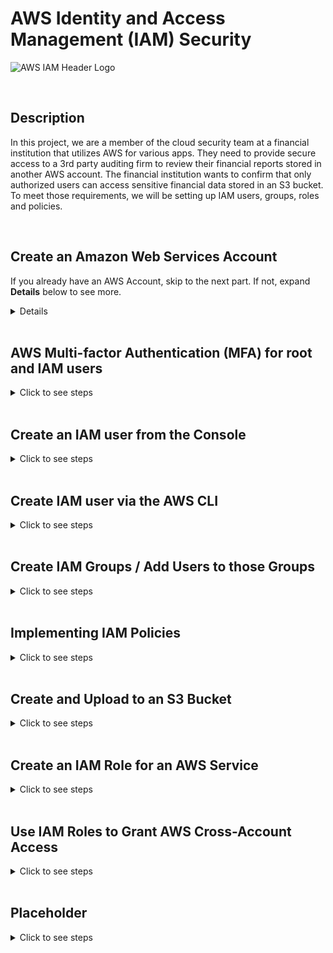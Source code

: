 # AWS Identity and Access Management (IAM) Security

![AWS IAM Header Logo](https://github.com/Manny-D/AWS-Security-Identity-and-Access-Management-IAM-/assets/99146530/64c5255b-957d-4136-9356-f5427f9ce4a4)

<br>

## Description 

In this project, we are a member of the cloud security team at a financial institution that utilizes AWS for various apps. They need to provide secure access to a 3rd party auditing firm to review their financial reports stored in another AWS account. The financial institution wants to confirm that only authorized users can access sensitive financial data stored in an S3 bucket. To meet those requirements, we will be setting up IAM users, groups, roles and policies. 

<br>

## Create an Amazon Web Services Account

If you already have an AWS Account, skip to the next part. If not, expand <b>Details</b> below to see more.

<details>
<summary>Details</summary>
 
<br>  

If you do not already have an AWS account, navigate to the following page to create one [https://aws.amazon.com/free](https://aws.amazon.com/free) and click on either Complete Signup or Create a Free Account.

![AWS Sign Up](https://github.com/Manny-D/Virtual-Private-Cloud-VPC/assets/99146530/60c3c592-9e8a-44d5-a7c8-74284d8cdc30)

When on the <b>Contact Information</b> page, select <b>Personal</b> for the Account type.
 
![Account Type](https://github.com/Manny-D/Virtual-Private-Cloud-VPC/assets/99146530/feaadbb9-de42-4ebb-b6c0-6901c0337891)

<b>Note</b>: you will be prompted to enter in credit card info. This is for identity verification and the card will only be charged if you exceed the Free Tier limits.

![CC](https://github.com/Manny-D/Virtual-Private-Cloud-VPC/assets/99146530/d31dd4ae-82db-4079-bdd0-c69649451c52)

Next you will be prompted to confirm your identity via a SMS code, then will be taken to the <b>Select a support plan</b> page, leave it at <b>Basic support - Free</b> and click <b>Complete sign up</b>.

![Free Tier](https://github.com/Manny-D/Virtual-Private-Cloud-VPC/assets/99146530/81256aff-4cfc-4697-8334-2cef1eef592c)

Sign up completed! Click on <b>Go to the AWS Management Console</b>.

![Sign up congrats](https://github.com/Manny-D/Virtual-Private-Cloud-VPC/assets/99146530/d60ae22b-4e1d-4235-9b3d-f30a36ec67aa)

Login to the AWS Management Console using the (default) <b>Root user</b> option. 

![Root user](https://github.com/Manny-D/Virtual-Private-Cloud-VPC/assets/99146530/f25d606b-96dd-42d9-85b3-a845951d3244)
</details>

<br>

## AWS Multi-factor Authentication (MFA) for root and IAM users

<details>
<summary>Click to see steps</summary>

<br>

When creating a new AWS account, the initial user provisioned is the <b>root user</b>. It is a best practice to not use this account for daily tasks because if it gets compromised, you will likely loose access to the account, among other things! We should create another user with full admin privileges. However, for the purposes of this section of the project, we will continue using the <b>root user</b> and secure it with another of layer of protection by enabling <b>AWS MFA</b>. 

<br>

Start by clicking on your Account name (towards the top right) -> click on <b>Security credentials</b>:

![Security credentials](https://github.com/Manny-D/AWS-Security-Identity-and-Access-Management-IAM-/assets/99146530/8349a51b-6ca5-42aa-bb16-199ee1bfaf87)

Click <b>Assign MFA</b>:

![Assign MFA](https://github.com/Manny-D/AWS-Security-Identity-and-Access-Management-IAM-/assets/99146530/e52a2f1c-2f33-467f-bcbd-696b8065b4e3)

Enter a <b>Device name</b> - ex. AWSIAMProject

![Select MFA device](https://github.com/Manny-D/AWS-Security-Identity-and-Access-Management-IAM-/assets/99146530/c21095d3-a549-440c-98f2-db5c4b456049)

In the next section, <b>MFA device</b>, leave it at <b>Authenticator app</b> and click <b>Next</b>. 

![MFA Device](https://github.com/Manny-D/AWS-Security-Identity-and-Access-Management-IAM-/assets/99146530/d4967607-6ffa-4717-a20b-f023a315eee2)

On the <b>Set up device</b> page:

![Authenticator app](https://github.com/Manny-D/AWS-Security-Identity-and-Access-Management-IAM-/assets/99146530/34365c25-9891-4804-9dbf-48bd41596b1d)

- If you don't have an authenticator app, click on the [See a list of compatible applications](https://aws.amazon.com/iam/features/mfa/?audit=2019q1) link to obtain one.
- Click on <b>Show secret key</b> and scan the QR code that appears with the app you're using.
- The app provides codes one at a time. Enter the first one in the <b>MFA code 1</b> field.
- When it updates, enter the new one in the <b>MFA code 2</b> field.
- Press <b>Add MFA</b>. 

All set.

![My security credentials](https://github.com/Manny-D/AWS-Security-Identity-and-Access-Management-IAM-/assets/99146530/1db7ecc7-6574-4721-829d-9f836b4a81f4)

Now logout of your account, then log back in to test AWS MFA with your root user account. 

![MFA code login](https://github.com/Manny-D/AWS-Security-Identity-and-Access-Management-IAM-/assets/99146530/e79d5910-1968-4a3c-916c-7ba5608837ed)

</details>
 
<br>  

## Create an IAM user from the Console

<details>
<summary>Click to see steps</summary>

<br>

To align with the best security practice of least privilege, we will now create an IAM user with admin privileges to use for the remainder of the project, instead of the root user. 

<br>

From the AWS Console search bar, type IAM and click on <b>IAM</b>.

![IAM Service](https://github.com/Manny-D/Identity-and-Access-Management-IAM-Security/assets/99146530/a355e551-3137-43ee-bdd8-8437a58984a0)

This account doesn't have any users yet. So lets add one.

![IAM Dashboard](https://github.com/Manny-D/Identity-and-Access-Management-IAM-Security/assets/99146530/8392686f-a336-4dbc-9154-de2ccd759886)

On the left pane, under <b>Access management</b>, click on <b>Users</b> and on the next page, click on <b>Create user</b>.

![Create user](https://github.com/Manny-D/Identity-and-Access-Management-IAM-Security/assets/99146530/1fb7daef-a7d0-40c0-b1fc-6ab0f48be16b)

On the <b>Specify user details</b> page, under <b>User details</b>, do the following:

![Specifiy User Details ](https://github.com/Manny-D/Identity-and-Access-Management-IAM-Security/assets/99146530/5bfd13f7-82f4-432f-a5fd-5369476b891a)

- <b>User name</b>: <b>SecurityTeamAdmin</b>
- <b>Provide user access to to the AWS Management Console - optional</b>: tick the box
- <b>Are you providing console access to a person?</b>: tick the <b>I want to create an IAM user</b> radio button
- <b>Console password</b>: (create a password and take note of it)
- <b>User must create a new password at next sign-in - Recommended</b>: uncheck this box
     - this is a best practice and should be used under normal circumstances
- Click <b>Next</b>

<br>

On the <b>Set permissions</b> page, tick the <b>Attach policies directly</b> radio button.

![Set permissions](https://github.com/Manny-D/Identity-and-Access-Management-IAM-Security/assets/99146530/a5da3735-87e8-426c-82dd-00ec3fa5ab56)

Under <b>Permissions policies</b>, select the following:
- <b>AdministratorAccess</b>

![Admin Access](https://github.com/Manny-D/Identity-and-Access-Management-IAM-Security/assets/99146530/a16b9791-5a82-490b-af23-20961f516022)

- <b>AWSAccountManagementFullAccess</b> and <b>IAMUserChangePassword</b> (it's faster to search for and add them), then click <b>Next</b>.

![AWS Account Mgmt Full Access](https://github.com/Manny-D/Identity-and-Access-Management-IAM-Security/assets/99146530/d4266e98-c03f-4c23-afd8-8ccb0cb1f052)

Review your settings and click <b>Create user</b>.

![Review and create user](https://github.com/Manny-D/Identity-and-Access-Management-IAM-Security/assets/99146530/d37df096-e9a0-4a73-be7d-6016ed782fdc)

Once created, be sure to note the <b>Console sign-in URL</b>, as we'll be using this to login to the AWS Console moving forward.  

![User created](https://github.com/Manny-D/Identity-and-Access-Management-IAM-Security/assets/99146530/56f8c6a4-faab-4adf-81e5-2757d279fc83)

Test the login of the new IAM user to confirm it's working.

![IAM user test login](https://github.com/Manny-D/Identity-and-Access-Management-IAM-Security/assets/99146530/eca22b59-8c09-4e7d-81b2-4542eb625a6f)

Once logged in, you should notice the user name has changed (see top right of the AWS Console).

![IAM user closeup](https://github.com/Manny-D/Identity-and-Access-Management-IAM-Security/assets/99146530/b82791fb-fd66-48ad-a164-9b9a14acb0a9)

![New IAM user login](https://github.com/Manny-D/Identity-and-Access-Management-IAM-Security/assets/99146530/18437b17-96d6-45cb-952f-c69b83ce0c85)



<br>

</details>
 
<br>

## Create IAM user via the AWS CLI

<details>
<summary>Click to see steps</summary>

<br>

In this section we, will be using the AWS CLI via our own computer. For the purposes of this project, we will not cover the install process, but you can find instructions on Amazon's site located [here](https://docs.aws.amazon.com/cli/latest/userguide/getting-started-install.html).

In order to utilize the AWS CLI, we need to create <b>Access keys</b> to send programmatic calls from our computer. 

<b>Note 1</b>: You can only have a maximum of 2 access keys at a time. <br>
<b>Note 2</b>: It's against best practice to create access keys via the root account. 

<br>

### Create Access Keys

From the AWS console, click on your login name (towards the top right) -> click on <b>Security credentials</b>.

![Security credentials 2](https://github.com/Manny-D/Identity-and-Access-Management-IAM-Security/assets/99146530/a708be3c-e955-45a9-a203-4d88f4594b22)

Scroll down to <b>Access keys</b> and click <b>Create access key</b>.

![Access keys](https://github.com/Manny-D/Identity-and-Access-Management-IAM-Security/assets/99146530/0abf5180-1181-4ef1-ac42-1c9848e96adc)

On the <b>Access key best practices & alternatives</b> page under <b>Use case</b>, do the following:
  
![Create access key](https://github.com/Manny-D/Identity-and-Access-Management-IAM-Security/assets/99146530/85a57373-fc5d-4702-9e87-e6b7d2e95aa9)

- Tick the <b>Command Line Interface (CLI)</b>.
- Put a check in <b>I understand the above recommendation and want to proceed to create an access key</b>.
- Click <b>Next</b>.

<br>

For <b>Set description tag - optional</b>, you can skip, or enter <b>For CLI access</b>, then click <b>Create access key</b>.

![Tag](https://github.com/Manny-D/Identity-and-Access-Management-IAM-Security/assets/99146530/f896c206-6bb4-433c-a34f-7382a4ed0a60)

Document both keys, as you will not be able to retrieve them after seeing them here. <br> 
You may want to download the .csv file for safe keeping. <br>
Once you have both keys saved somewhere, click <b>Done</b>. 

![Access key](https://github.com/Manny-D/Identity-and-Access-Management-IAM-Security/assets/99146530/8e3c80e8-06f5-4d9a-b4ae-191ca479eba5)

<br>

### Create Users

Open your computer's CLI and lets check to confirm the installed AWS CLI Version, enter:

```
aws --version
```

<b>Note</b>: I am using a Mac, so my screenshots are in iTerm2.

![AWS Version](https://github.com/Manny-D/Identity-and-Access-Management-IAM-Security/assets/99146530/1470e505-d9e0-4450-9da7-009a3249f54e)

To access the SecurityTeamAdmin account via the CLI, we need to configure it using the <b>Access keys</b> created above. 

```
aws configure
```

Grab those keys and in your CLI, do the following:

![aws configure](https://github.com/Manny-D/Identity-and-Access-Management-IAM-Security/assets/99146530/4a13f6bf-6ab1-4c19-a05d-1689de5c621f)

- <b>AWS Access Key ID</b> and <b>AWS Secret Access Key</b>: Copy / Paste the keys when prompted.
- <b>Default region name</b>: To check, via the AWS Console, click on the State to the left of your account and you'll see it listed.
   - eg. US East (N. Virginia) <b>us-east-1</b>
- <b>Default output [text]</b>: Type <b>text</b>

<br>

Now let's create some users! Enter the following to create a user:

```
aws iam create-user --user-name (enter username here)
```

Try the above for the users: Matt, Sarah and Deborah.

![Create users](https://github.com/Manny-D/Identity-and-Access-Management-IAM-Security/assets/99146530/c2f7f019-a9cc-43b1-8c42-fd3335838489)

Go back to the <b>AWS Console</b> in your browser to confirm they were created. Navigate to <b>IAM</b>, under <b>Access Management</b>, click on <b>Users</b>.

![User in AWS IAM Users](https://github.com/Manny-D/Identity-and-Access-Management-IAM-Security/assets/99146530/2b55cb05-e203-4671-8b28-77a6d4ab1316)

</details>
 
<br>


## Create IAM Groups / Add Users to those Groups

<details>
<summary>Click to see steps</summary>

<br>

Utilizing IAM groups allows easy management of users' permissions. Users assigned to an IAM group automatically inherit the permissions of the group. 

<br>

### Create IAM Group via the Console

From the IAM Dashboard, under <b>Access management</b> -> click on <b>User groups</b> -> click <b>Create group</b>.

![image](https://github.com/Manny-D/Identity-and-Access-Management-IAM-Security/assets/99146530/5a06eee5-e692-4652-ada4-761b183289c5)

Under <b>Name the group</b>, name it <b>AdminGroup</b> and add <b>Deborah</b> and <b>SecurityTeamAdmin</b>.

![Create user group](https://github.com/Manny-D/Identity-and-Access-Management-IAM-Security/assets/99146530/fb002267-c570-43d8-b366-2ad23fad61de)

Under <b>Attach permissions policies - Optional</b>: 

![Attach perm policies](https://github.com/Manny-D/Identity-and-Access-Management-IAM-Security/assets/99146530/5a1407c2-6b71-4276-90e8-67a0bd399f85)

- Search for / put a check mark next to the </b>AdministratorAccess Policy name</b>.
- Click <b>Create user group</b>.

<br>

Once created, click on <b>View group</b> or the <b>Group name</b> to view more details. 

![User group created](https://github.com/Manny-D/Identity-and-Access-Management-IAM-Security/assets/99146530/344b447c-f4bc-492c-aedc-0885d810c2ad)

![Group Summary](https://github.com/Manny-D/Identity-and-Access-Management-IAM-Security/assets/99146530/3c75772c-6cdd-4978-95c5-3cb372d0d3ea)

If you recall, we created Deborah via the AWS CLI, so she had no permissions assigned. 

Since we added her to a group, she should inherit the group's permissions. Click on her name to confirm.

![Deborah Summary](https://github.com/Manny-D/Identity-and-Access-Management-IAM-Security/assets/99146530/d3c2c31e-4836-46c5-98c0-4c7fe85e6808)

<br>

### Create IAM Group via AWS CLI

Let's create a group via the CLI that will have access to S3 buckets. 

First let's create the group using the following.

```
aws iam create-group --group-name CloudSecurityTeam
```

![CST creation in AWS CLI](https://github.com/Manny-D/Identity-and-Access-Management-IAM-Security/assets/99146530/e78eeccc-b249-4bd4-9f05-47bfc47affdc)

From the IAM Dashboard, under <b>Access management</b> -> <b>User groups</b> -> we should see <b>CloudSecurityTeam</b> but there are errors! 

![CloudSecurityTeam Group](https://github.com/Manny-D/Identity-and-Access-Management-IAM-Security/assets/99146530/4bbec405-25e3-4cf5-b11c-e796e08ace3f)

This is because we haven't assigned any Users nor Permissions as of yet. 

<br>

To take care of that, we'll add Matt and Sarah to that group via the AWS CLI using:

```
aws iam add-user-to-group --group-name CloudSecurityTeam --user-name (enter username here)
```

![CLI add users to CST group](https://github.com/Manny-D/Identity-and-Access-Management-IAM-Security/assets/99146530/d4d610e9-63e2-4283-9001-6fc8ec0d4b51)

Check the IAM Dashboard again under <b>Access management</b> -> <b>User groups</b> -> we should see <b>CloudSecurityTeam</b> now has 2 members.

![CST Members](https://github.com/Manny-D/Identity-and-Access-Management-IAM-Security/assets/99146530/bca38037-f687-4641-8e29-d79e29b7d842)

Click on <b>CloudSecurityTeam Group name</b> to confirm.

![CST Summary Members](https://github.com/Manny-D/Identity-and-Access-Management-IAM-Security/assets/99146530/c0706cc9-c3d9-4a63-8a1a-a60c682326dc)

<br>

Finally, we'll attach the S3 Full Access policy to this group. We need the policy's <b>Amazon Resource Name (ARN)</b>, which is the resource's unique identifier in AWS. 

To do this, go back to the IAM Dashboard and navigate to <b>Access management</b> -> <b>Policies</b> -> filter by / search for <b>S3FullAccess</b>. 

![S3 Policy](https://github.com/Manny-D/Identity-and-Access-Management-IAM-Security/assets/99146530/a6722d2a-913a-4933-8e56-99914c422369)

Click on <b>AmazonS3FullAccess</b> and copy the displayed <b>ARN</b>. 

![S3 ARN](https://github.com/Manny-D/Identity-and-Access-Management-IAM-Security/assets/99146530/dd732a6c-5613-4575-9641-03fe688f7ce6)

With that in mind, use the following command in your CLI:

```
aws iam attach-group-policy --group-name CloudSecurityTeam --policy-arn "arn:aws:iam::aws:policy/AmazonS3FullAccess"
```

![S3 ARN CLI](https://github.com/Manny-D/Identity-and-Access-Management-IAM-Security/assets/99146530/b16656af-ba2b-4941-94ee-71e8fe34982e)

Check the IAM Dashboard again under <b>Access management</b> -> <b>User groups</b> -> check the <b>CloudSecurityTeam User group</b>. You may need to refresh them.

![CST Permission assigned](https://github.com/Manny-D/Identity-and-Access-Management-IAM-Security/assets/99146530/f23d1b00-503d-4674-98ff-2ab8772a6b4a)

Click the <b>CloudSecurityTeam Group name</b> -> <b>Permissions</b> tab -> <b>Permissions policies</b>.

Confirm the <b>AmazonS3FullAccess Policy name</b> appears. You may need to refresh for it to appear.  

![CST Summary Perm Pol](https://github.com/Manny-D/Identity-and-Access-Management-IAM-Security/assets/99146530/cc27a5d1-aa9c-4360-bb56-d2124e06bdd6)

</details>

<br>

## Implementing IAM Policies

<details>
<summary>Click to see steps</summary>

<br>

<b>IAM Policies</b> define access permissions in AWS. For more granular control, you can create <b>Customer-managed</b> policies which are written in Java-Script Object Notation (JSON). If you are not familiar with JSON, you can create them via the visual editor. 

In this section, we'll be creating a <b>Customer-managed</b> policy that allows Read only for IAM.

<br>

In the IAM Dashboard under <b>Access management</b> -> click <b>Policies</b> -> <b>Create Policy</b>.

![Create policy](https://github.com/Manny-D/Identity-and-Access-Management-IAM-Security/assets/99146530/48ae69da-3b19-4877-acc4-187df4785475)

We'll utilize the <b>Visual</b> editor here. Under <b>Service</b> select <b>IAM</b>.

![Specify permissions - IAM](https://github.com/Manny-D/Identity-and-Access-Management-IAM-Security/assets/99146530/8f506c0c-d72c-4d84-9319-28ab89971071)

Under the <b>Actions allowed</b> section that appears, expand <b>Read</b> and add a check to <b>All read actions</b>.

![Access level](https://github.com/Manny-D/Identity-and-Access-Management-IAM-Security/assets/99146530/3fefd9bd-0746-4787-b191-7e3d369647e0)

In the <b>Resources</b> section that appears, we can be specific on which resource(s) we want to grant Read access to. 

![Resources - Specific](https://github.com/Manny-D/Identity-and-Access-Management-IAM-Security/assets/99146530/7d16e95d-2adf-4674-8ae8-f40c7fe38ebb)

If you're curious as to what the JSON code looks like, scroll back to the top and click on <b>JSON</b>.

![Resources - JSON ex](https://github.com/Manny-D/Identity-and-Access-Management-IAM-Security/assets/99146530/766fc13c-0d3d-4ca4-b1b4-14a9866acf29)

Click the <b>Visual</b> button again -> scroll back down to the <b>Resources</b> section -> tick the <b>All</b> radio button -> click <b>Next</b>.

![Resources - All](https://github.com/Manny-D/Identity-and-Access-Management-IAM-Security/assets/99146530/6c4821fe-2ab8-4988-86d1-f51ad6fc5d33)

On the <b>Review and create</b> page, under <b>Policy details</b>, do the following:  

![Policy - Review and create](https://github.com/Manny-D/Identity-and-Access-Management-IAM-Security/assets/99146530/a83d3ed5-b6b2-487e-a25a-9a87521d2451)

- <b>Policy name</b>: <b>IAMReadPolicy</b>
- <b>Description - optional</b>: <b>Read access to IAM</b>
- Scroll down and click on <b>Create policy</b> (not pictured)

<br>

Once created, on the <b>Policies</b> page -> click <b>Filter by Type</b> -> select <b>Customer managed</b>.

![Post Policy Creation - Filter by Type](https://github.com/Manny-D/Identity-and-Access-Management-IAM-Security/assets/99146530/4897fe30-b0ec-41ba-ab64-2f6d29a26fe0)

The <b>IAMReadPolicy</b> should be listed -> click radio button to the left of it -> click <b>Actions</b> and select Attach. 

![Action Attach](https://github.com/Manny-D/Identity-and-Access-Management-IAM-Security/assets/99146530/4c006da6-f729-4b51-82fb-6dab1f6892ab)

On the <b>Attach as a permissions policy</b> page, under <b>IAM Entities</b>, select <b>CloudSecurityTeam</b> -> click <b>Attach policy</b>

![Attach as a permissions policy](https://github.com/Manny-D/Identity-and-Access-Management-IAM-Security/assets/99146530/c0802646-68d1-4829-9b4b-3887fa103d63)

Let's confirm it was attached to the <b>CloudSecurityTeam</b> group. 

In the IAM Dashboard under <b>Access management</b> -> click <b>User groups</b> -> click <b>CloudSecurityTeam</b>.

![Confirm Policy Attached](https://github.com/Manny-D/Identity-and-Access-Management-IAM-Security/assets/99146530/e02ff7d0-6cbe-47b3-b45f-5e6a3f264c24)

Click on the <b>Permissions</b> tab. 

![IAMReadPolicy added](https://github.com/Manny-D/Identity-and-Access-Management-IAM-Security/assets/99146530/53cf6de3-394a-4961-85ac-17f571955879)

Now, in addition to the <b>AmazonS3FullAccess</b> policy added earlier, we should now see the <b>Customer-managed</b> policy (<b>IAMReadPolicy</b>) we just created / attached!

</details>

<br>

## Create and Upload to an S3 Bucket

<details>
<summary>Click to see steps</summary>

<br>

A Simple Storage Service (S3) bucket is a container for objects stored in Amazon. Any number of objects can be stored in a bucket and you can have up to 100 buckets in your account. 

<br>

From the AWS Console search bar, search for s3 and click on <b>S3</b>.

![Search S3](https://github.com/Manny-D/Identity-and-Access-Management-IAM-Security/assets/99146530/9490ee47-e6b2-4937-b3f7-2cfd9dd4cc28)

Click on <b>Create bucket</b>.

![Create bucket](https://github.com/Manny-D/Identity-and-Access-Management-IAM-Security/assets/99146530/546c85cd-7fc1-46bc-af86-3f27215453b7)

Under <b>General configuration</b>, do the following: 

![Bucket Name](https://github.com/Manny-D/Identity-and-Access-Management-IAM-Security/assets/99146530/506fa220-fd45-4a45-adcb-08c1e4526fe4)

- <b>Bucket name</b>: (enter a unique name)
- Leave all remaining section settings at their defaults
- Scroll down and click <b>Create bucket</b> (not pictured)

<br>

Once created, click on the bucket <b>Name</b>.

![S3 Bucket](https://github.com/Manny-D/Identity-and-Access-Management-IAM-Security/assets/99146530/c6849ad8-e284-4d7f-a19e-2b7567ede1d3)

Click up <b>Upload</b>.

![Upload](https://github.com/Manny-D/Identity-and-Access-Management-IAM-Security/assets/99146530/7b2f98e9-87fc-4ff2-968e-dbd2ec985818)

Click <b>Add files</b> -> select any files you want to test with.

![Add files](https://github.com/Manny-D/Identity-and-Access-Management-IAM-Security/assets/99146530/a082bf13-887f-4c6e-b589-2c52630cdb70)

Confirm your selected files are visible under <b>Files and folders</b> -> click <b>Upload</b>.

![Uploaded files](https://github.com/Manny-D/Identity-and-Access-Management-IAM-Security/assets/99146530/4eb8cd39-a2be-4045-ba57-7206efbf6dc9)

Great work!

![Upload successful](https://github.com/Manny-D/Identity-and-Access-Management-IAM-Security/assets/99146530/9f0c2956-4a9f-439f-adaf-a3a7a14de11f)

</details>

<br>

## Create an IAM Role for an AWS Service

<details>
<summary>Click to see steps</summary>

<br>

I AM Roles can be assigned to entities you trust. They have specific permissions and are valid for a short duration. So they are considered a best practice, as they provide temprary credentials that do not need to be rotated. 

<br>

Navigate back to the <b>IAM Dashboard</b>, under <b>Access management</b> -> click on <b>Roles</b> -> click <b>Create role</b>.

![Create role](https://github.com/Manny-D/Identity-and-Access-Management-IAM-Security/assets/99146530/298f997e-47b9-4157-bcd8-7a0ad51b76be)

<b>Note</b>: 2 default Roles already exist - <b>AWS ServiceRoleForSupport</b> and <b>AWSServiceRoleForTrustedAdvisor</b>.

<br>

Under <b>Trusted entity type</b>, leave the default <b>AWS service</b> ticked, as we'll be communicating between 2 AWS services. 

Scroll down to <b>Use case</b> -> select <b>EC2</b> -> scroll down and click <b>Next</b> (not shown). 

![trusted entity - EC2](https://github.com/Manny-D/Identity-and-Access-Management-IAM-Security/assets/99146530/e268d737-bd3b-47fe-ab5b-0ec409f05796)

On the <b>Add permission</b> page, under <b>Permission policies</b>, search for <b>AmazonS3FullAccess</b> -> select it -> click <b>Next</b>.

![Add Permission S3FullAccess](https://github.com/Manny-D/Identity-and-Access-Management-IAM-Security/assets/99146530/d7cc5e97-4e97-48ec-8d1e-c1dc579f9933)

This allows the EC2 service to communicate with the S3 service.

<br>

On the <b>Name, review, and create</b> page, under <b>Role details</b> do the following:

![Name review and create](https://github.com/Manny-D/Identity-and-Access-Management-IAM-Security/assets/99146530/d73f9254-97ac-45e2-9fad-999a8be5d060)

- <b>Role name</b>: <b>EC2toS3Role</b>
- <b>Description</b>: (leave the default entry)
- Scroll down and click <b>Create role</b> (not pictured)

<br>

The <b>EC2toS3Role</b> should now appear with the default ones. 

![EC2toS3Role created](https://github.com/Manny-D/Identity-and-Access-Management-IAM-Security/assets/99146530/9112dc3c-2d17-4a8d-9790-9a439aa04488)

<br> 

### Extra Credit: Attach Role to EC2 instance

We won't go through the process of spinning up an EC2 instance, as this is assumed knowledge and we'll only have it on for a short time.

However, should you want to see a walkthrough, see my other project [here](https://github.com/Manny-D/Deploy-WordPress-in-AWS-EC2?tab=readme-ov-file#create-an-elastic-cloud-compute-instance), then come back to continue. 

Use the following settings when creating the EC2 Instance:
- <b>Name</b>: <b>List S3 buckets</b>
- <b>Key pair</b>: (create one if needed)
- All other section settings including OS and Instance type: (leave at their defaults)
- Click <b>Launch instance</b>

<br>

Once created, click on the <b>Instance ID</b> -> on the next page, click on it again to get to the <b>Instance summary</b> page. 

![List S3 Buckets EC2](https://github.com/Manny-D/Identity-and-Access-Management-IAM-Security/assets/99146530/0cba4ae0-51f6-4bdb-bae9-a776f0191aad)

To add the role, towards the top right, click on <b>Actions</b> -> <b>Security</b> -> <b>Modify IAM role</b>.

![Modify IAM role](https://github.com/Manny-D/Identity-and-Access-Management-IAM-Security/assets/99146530/0d5046dc-b7e1-48e7-b9cd-73fd1e327e87)

On the <b>Modify IAM role</b> page, under <b>IAM role</b>:

![IAM role](https://github.com/Manny-D/Identity-and-Access-Management-IAM-Security/assets/99146530/b384ac38-eaeb-4290-846a-8ca47aa78e81)

- Click on the dropdown and select the role created above -eg. <b>EC2toS3Role</b>
- Click <b>Update IAM role</b>

<br>

The <b>IAM Role</b> field should now be populated. 

![List S3 Buckets EC2 with Role](https://github.com/Manny-D/Identity-and-Access-Management-IAM-Security/assets/99146530/c247082c-e3a3-437b-8bd5-ff7ee1b9d1ee)

<br>

### Extra Credit 2: Configuring the EC2 Instance for Metadata Querying 

To prep for obtaining the metadata, click <b>Actions</b> -> <b>Instance settings</b> -> <b>Modify instance metadata options</b>.

![Metadata options](https://github.com/Manny-D/Identity-and-Access-Management-IAM-Security/assets/99146530/b75b0e00-6a53-4bdb-835c-0aea3f00c710)

On the <b>Modify instance metadata options</b> page, under <b>IMDSv2</b>, tick the <b>Optional Radio button</b> then click <b>Save</b>.

![Modify metadata options](https://github.com/Manny-D/Identity-and-Access-Management-IAM-Security/assets/99146530/21ff2cc4-d47c-4253-b2f2-f04cacb2bb1d)

Navigate back to the <b>Instance summary</b> page -> click <b>Connect</b>.

![Connect](https://github.com/Manny-D/Identity-and-Access-Management-IAM-Security/assets/99146530/ca87a647-6d16-49c0-8042-3008d1f9ea01)

On the <b>Connect to instance</b> page, leave the default settings and click on <b>Connect</b>.

![Connect to instance - EC2 role](https://github.com/Manny-D/Identity-and-Access-Management-IAM-Security/assets/99146530/efe6454f-65c2-4ab7-b645-ad6d735c63ef)

![Instance Connect - Role](https://github.com/Manny-D/Identity-and-Access-Management-IAM-Security/assets/99146530/2161f622-51a7-4926-b4cb-f37eb44fd17c)

<br>

### Extra Credit 3: Query EC2 Instance Metadata via <b>Instance Connect</b>

The EC2 Metadata that we will be querying is the information that can be used to manage or configure the existing running instance. 

The default IP address used to access metadata for all instances is <b>169.254.169.254</b>.

<br>

To start, let's test to see if we can acccess the S3 bucket we created earlier using:

```
aws s3 ls
```

It works, we can see the S3 Bucket created earlier!

![aws s3 ls](https://github.com/Manny-D/Identity-and-Access-Management-IAM-Security/assets/99146530/e90992b7-f3da-4eab-91ce-48f7892bd557)

<br>

Next, we'll query for the following:

EC2 instance metadata: 

```
curl http://169.254.169.254/latest/meta-data/
```

![Meta-data](https://github.com/Manny-D/Identity-and-Access-Management-IAM-Security/assets/99146530/e98a0f16-d288-49eb-bb96-3337295f4d58)

<br>

The public host name from the EC2 instance metadata:

```
curl http://169.254.169.254/latest/meta-data/public-hostname
```

![Public-hostname](https://github.com/Manny-D/Identity-and-Access-Management-IAM-Security/assets/99146530/ab55bc4f-2427-4f17-a6f4-0f53e521dc6f)

<br>

The instance type from the EC2 instance metadata:
```
curl http://169.254.169.254/latest/meta-data/instance-type
```

![Instance-type](https://github.com/Manny-D/Identity-and-Access-Management-IAM-Security/assets/99146530/7087c91f-0a47-48d8-94ea-88847856b310)

<br>

The IAM information from the EC2 instance metadata:

```
curl http://169.254.169.254/latest/meta-data/iam/info
```

![IAM-info](https://github.com/Manny-D/Identity-and-Access-Management-IAM-Security/assets/99146530/bff8027e-e532-4a92-82df-6e025ceb0b22)

<br>

The attached IAM role name from the EC2 instance metadata:

```
curl http://169.254.169.254/latest/meta-data/iam/securitycredentials/
```

![role-name](https://github.com/Manny-D/Identity-and-Access-Management-IAM-Security/assets/99146530/cf0f902f-6413-4c48-a020-1790a9d3fd06)

<br>

The STS security credentials for an IAM role from the EC2 instance metadata:

```
curl http://169.254.169.254/latest/meta-data/iam/securitycredentials/[enter Role name here]
```

![Security Credential for Role Name](https://github.com/Manny-D/Identity-and-Access-Management-IAM-Security/assets/99146530/052265b9-b3c3-41bc-9162-118fde8c154d)

</details>

<br>


## Use IAM Roles to Grant AWS Cross-Account Access

<details>
<summary>Click to see steps</summary>

<br>

In this section, we'll share the resources from our account via the <b>SecurityTeamAdmin</b>, with users in another AWS Account (the 3rd party auditing firm).

<b>Note</b>: The project provided another account to use. I will be using the info from my account and that one in this section. 

![AuditTeamAdmin Account](https://github.com/Manny-D/Identity-and-Access-Management-IAM-Security/assets/99146530/8697d46b-12e6-4ac1-a4ac-28b53ab62e13)

<br>

From the <b>IAM Dashboard</b>, under <b>Access management</b> -> click on <b>Roles</b> -> click <b>Create role</b>.

![Create role - 3rd Party Audit](https://github.com/Manny-D/Identity-and-Access-Management-IAM-Security/assets/99146530/57ca37ea-29be-4bda-9001-1fb8d8e428fd)

<br>

On the <b>Select trusted entity</b> page under <b>Trusted entity type</b>:

- <b>AWS account</b>: (tick this radio button)

On the <b>An AWS account</b> section under <b>Account ID</b>: 
- <b>Another AWS account</b>: (tick this radio button)
   - enter the 3rd party auditing firm <b>Account ID</b>

Press <b>Next</b>.   

![Entity Type - 3rd Party Audit](https://github.com/Manny-D/Identity-and-Access-Management-IAM-Security/assets/99146530/fda50d19-ac4f-462a-921b-7205a4679686)

<br>

We want to grant <b>ONLY</b> read permissions:
- Search for <b>s3Read</b> and select it
- Click <b>Next</b>

![Permission - S3ReadOnly](https://github.com/Manny-D/Identity-and-Access-Management-IAM-Security/assets/99146530/eaf68d73-7c41-4503-a45a-38522031a918)

<br>

On the <b>Name, review, and create</b> page under <b>Role details</b>:
- <b>Role name</b>: (enter in a name - eg. <b>AuditFinData</b>)
- <b>Description</b>: (enter in something relevant - eg. see screenshot)
- Scroll down and click <b>Create role</b> (not pictured)

![Name Review Create - 3rd party audit](https://github.com/Manny-D/Identity-and-Access-Management-IAM-Security/assets/99146530/801474da-1da0-4a39-94c4-b715e12ba0e3)

It should now appear in the <b>Roles</b> list.

![3rd Part Audit Role created](https://github.com/Manny-D/Identity-and-Access-Management-IAM-Security/assets/99146530/c4b3e6b9-775d-448b-a97f-39d3bb60c2e4)

<br>

Notes about switching roles:
- <b>AWS Management Console session duration</b>: <b>1 hour</b>
- <b>IAM user session duration</b>: <b>12 hours</b>

<br>




</details>

<br>


## Placeholder

<details>
<summary>Click to see steps</summary>

<br>




</details>

<br>
